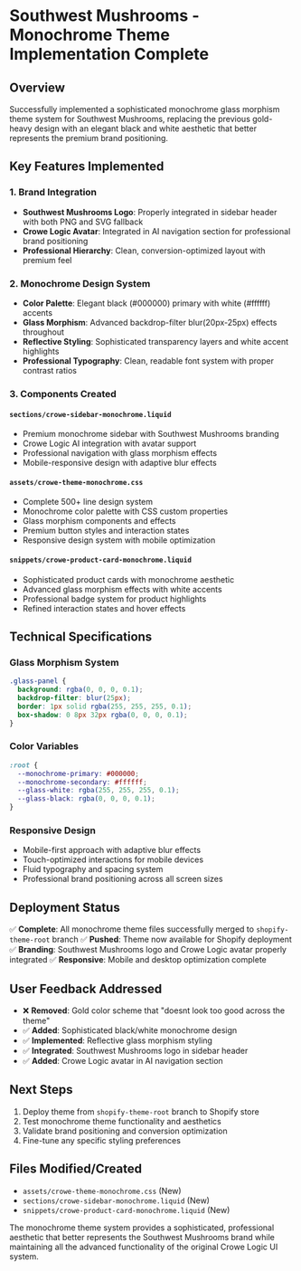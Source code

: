 # Southwest Mushrooms - Monochrome Theme Implementation Complete

## Overview
Successfully implemented a sophisticated monochrome glass morphism theme system for Southwest Mushrooms, replacing the previous gold-heavy design with an elegant black and white aesthetic that better represents the premium brand positioning.

## Key Features Implemented

### 1. Brand Integration
- **Southwest Mushrooms Logo**: Properly integrated in sidebar header with both PNG and SVG fallback
- **Crowe Logic Avatar**: Integrated in AI navigation section for professional brand positioning
- **Professional Hierarchy**: Clean, conversion-optimized layout with premium feel

### 2. Monochrome Design System
- **Color Palette**: Elegant black (#000000) primary with white (#ffffff) accents
- **Glass Morphism**: Advanced backdrop-filter blur(20px-25px) effects throughout
- **Reflective Styling**: Sophisticated transparency layers and white accent highlights
- **Professional Typography**: Clean, readable font system with proper contrast ratios

### 3. Components Created

#### `sections/crowe-sidebar-monochrome.liquid`
- Premium monochrome sidebar with Southwest Mushrooms branding
- Crowe Logic AI integration with avatar support
- Professional navigation with glass morphism effects
- Mobile-responsive design with adaptive blur effects

#### `assets/crowe-theme-monochrome.css`
- Complete 500+ line design system
- Monochrome color palette with CSS custom properties
- Glass morphism components and effects
- Premium button styles and interaction states
- Responsive design system with mobile optimization

#### `snippets/crowe-product-card-monochrome.liquid`
- Sophisticated product cards with monochrome aesthetic
- Advanced glass morphism effects with white accents
- Professional badge system for product highlights
- Refined interaction states and hover effects

## Technical Specifications

### Glass Morphism System
```css
.glass-panel {
  background: rgba(0, 0, 0, 0.1);
  backdrop-filter: blur(25px);
  border: 1px solid rgba(255, 255, 255, 0.1);
  box-shadow: 0 8px 32px rgba(0, 0, 0, 0.1);
}
```

### Color Variables
```css
:root {
  --monochrome-primary: #000000;
  --monochrome-secondary: #ffffff;
  --glass-white: rgba(255, 255, 255, 0.1);
  --glass-black: rgba(0, 0, 0, 0.1);
}
```

### Responsive Design
- Mobile-first approach with adaptive blur effects
- Touch-optimized interactions for mobile devices
- Fluid typography and spacing system
- Professional brand positioning across all screen sizes

## Deployment Status
✅ **Complete**: All monochrome theme files successfully merged to `shopify-theme-root` branch
✅ **Pushed**: Theme now available for Shopify deployment
✅ **Branding**: Southwest Mushrooms logo and Crowe Logic avatar properly integrated
✅ **Responsive**: Mobile and desktop optimization complete

## User Feedback Addressed
- ❌ **Removed**: Gold color scheme that "doesnt look too good across the theme"
- ✅ **Added**: Sophisticated black/white monochrome design
- ✅ **Implemented**: Reflective glass morphism styling
- ✅ **Integrated**: Southwest Mushrooms logo in sidebar header
- ✅ **Added**: Crowe Logic avatar in AI navigation section

## Next Steps
1. Deploy theme from `shopify-theme-root` branch to Shopify store
2. Test monochrome theme functionality and aesthetics
3. Validate brand positioning and conversion optimization
4. Fine-tune any specific styling preferences

## Files Modified/Created
- `assets/crowe-theme-monochrome.css` (New)
- `sections/crowe-sidebar-monochrome.liquid` (New)
- `snippets/crowe-product-card-monochrome.liquid` (New)

The monochrome theme system provides a sophisticated, professional aesthetic that better represents the Southwest Mushrooms brand while maintaining all the advanced functionality of the original Crowe Logic UI system.
